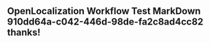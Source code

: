 <properties
ms.topic="hero-topic"
ms.test1="hero-topic"
ms.test2="test"/>

## OpenLocalization Workflow Test MarkDown 910dd64a-c042-446d-98de-fa2c8ad4cc82 thanks!
